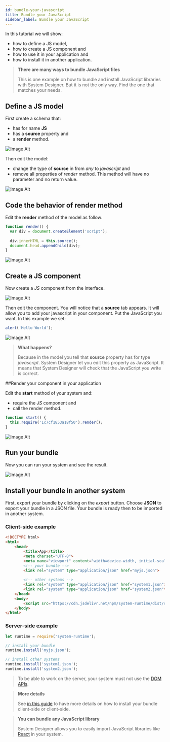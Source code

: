 ```yaml
---
id: bundle-your-javascript
title: Bundle your JavaScript
sidebar_label: Bundle your JavaScript
---
```


In this tutorial we will show:

* how to define a JS model,
* how to create a JS component and
* how to use it in your application and
* how to install it in another application.

>**There are many ways to bundle JavaScript files**
>
>This is one example on how to bundle and install JavaScript libraries with System Designer. But it is not the only way. Find the one that matches your needs.

## Define a JS model

First create a schema that:

* has for name **JS**
* has a **source** property and
* a **render** method.

![Image Alt](../../img/6f6886b-js-1.png)

Then edit the model:

* change the type of **source** in from *any* to *javascript* and
* remove all properties of *render* method. This method will have no parameter and no return value.

![Image Alt](../../img/4d9886c-js-2.png)

## Code the behavior of render method

Edit the **render** method of the model as follow:

```js
function render() {
  var div = document.createElement('script');
    
  div.innerHTML = this.source();
  document.head.appendChild(div);
}
```

![Image Alt](../../img/bb4f4ce-js-3.png)

## Create a JS component

Now create a *JS* component from the interface.

![Image Alt](../../img/203748c-js-31.png)

Then edit the component. You will notice that a **source** tab appears. It will allow you to add your javascript in your component. Put the JavaScript you want. In this example we set:

```js
alert('Hello World');
```

![Image Alt](../../img/d00e12f-js-4.png)

>**What happens?**
>
>Because in the model you tell that **source** property has for type *javascript*. System Designer let you edit this property as JavaScript. It means that System Designer will check that the JavaScript you write is correct.

##Render your component in your application

Edit the **start** method of your system and:

* require the *JS* component and 
* call the render method.

```js
function start() { 
  this.require('1c7cf1853a18f50').render();
}
```

![Image Alt](../../img/dc8cd08-JS-5.png)

## Run your bundle

Now you can run your system and see the result.

![Image Alt](../../img/s1sJYegaRnKxYdqaEDcx_JS-6.png)

## Install your bundle in another system

First, export your bundle by clicking on the *export* button. Choose **JSON** to export your bundle in a JSON file. Your bundle is ready then to be imported in another system.

### Client-side example

```html
<!DOCTYPE html>
<html>
    <head>
        <title>App</title>
        <meta charset="UTF-8">
        <meta name="viewport" content="width=device-width, initial-scale=1.0">
        <!-- your bundle -->  
        <link rel="system" type="application/json" href="myjs.json">
      
        <!-- other systems --> 
        <link rel="system" type="application/json" href="system1.json">
        <link rel="system" type="application/json" href="system2.json">
    </head>
    <body>
        <script src="https://cdn.jsdelivr.net/npm/system-runtime/dist/system-runtime.min.js"></script>
    </body>
</html>
```

### Server-side example

```js
let runtime = require('system-runtime');

// install your bundle
runtime.install('myjs.json');

// install other systems
runtime.install('system1.json');
runtime.install('system2.json');
```

>To be able to work on the server, your system must not use the [DOM APIs](https://developer.mozilla.org/en-US/docs/Web/API/Document_Object_Model).

>**More details**
>
>See [in this guide](export-a-system.html#export-to-json) to have more details on how to install your bundle client-side or client-side.

>**You can bundle any JavaScript library**
>
>System Designer allows you to easily import JavaScript libraries like [React](https://facebook.github.io/react/) in your system.